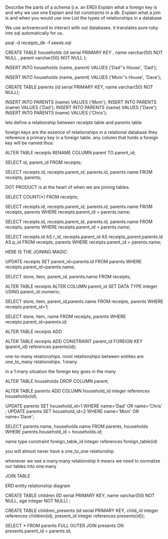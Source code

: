 
Describe the parts of a schema (i.e. an ERD)
Explain what a foreign key is and why we use one
Explain and list constraints in a db.
Explain what a join is and when you would use one
List the types of relationships in a database

We use activerecord to interact with out databases. it translates pure ruby into sql automatically for us. 

psql -d receipts_db -f seeds.sql

CREATE TABLE households (id serial PRIMARY KEY , name varchar(50) NOT NULL , parent varchar(50) NOT NULL );

INSERT INTO households (name, parent) VALUES ('Dad''s House', 'Dad');

INSERT INTO households (name, parent) VALUES ('Mom''s House', 'Dave');

CREATE TABLE parents (id serial PRIMARY KEY, name varchar(50) NOT NULL);

INSERT INTO PARENTS (name) VALUES ('Mom');
INSERT INTO PARENTS (name) VALUES ('Dad');
INSERT INTO PARENTS (name) VALUES ('Dave');
INSERT INTO PARENTS (name) VALUES ('Chris');

lets define a relationship between receipts table and parents table

foreign keys are the essence of relationships in a relational database
they reference a primary key in a foreign table. 
any column that holds a foreign key will be named thus:

ALTER TABLE receipts RENAME COLUMN parent TO parent_id;

SELECT id, parent_id FROM receipts;

SELECT receipts.id, receipts.parent_id, parents.id, parents.name FROM receipts, parents;

DOT PRODUCT is at the heart of when we are joining tables. 

SELECT COUNT(*) FROM receipts;

SELECT receipts.id, receipts.parent_id, parents.id, parents.name FROM receipts, parents WHERE receipts.parent_id = parents.name;

SELECT receipts.id, receipts.parent_id, parents.id, parents.name FROM receipts, parents WHERE receipts.parent_id = parents.name;

SELECT receipts.id AS r_id, receipts.parent_id AS receipts_parent,parents.id AS p_id FROM receipts, parents WHERE receipts.parent_id = parents.name;

HERE IS THE JOINING MAGIC:

UPDATE receipts SET parent_id=parents.id FROM parents WHERE receipts.parent_id=parents.name;

SELECT store, item, parent_id, parents.name FROM receipts;

ALTER TABLE receipts ALTER COLUMN parent_id SET DATA TYPE integer USING parent_id::numeric;

SELECT store, item, parent_id,parents.name FROM receipts, parents WHERE receipts.parent_id=1;

SELECT store, item, name FROM receipts, parents WHERE receipts.parent_id=parents.id;

ALTER TABLE receipts ADD 

ALTER TABLE receipts ADD CONSTRAINT parent_id FOREIGN KEY (parent_id) references parents(id);

one-to-many relationships. most relationships between entities are one_to_many relationships. 1:many

in a 1:many situation the foreign key goes in the many


ALTER TABLE households DROP COLUMN parent;

ALTER TABLE parents ADD COLUMN household_id integer references households(id);

UPDATE parents SET household_id=1 WHERE name='Dad' OR name='Chris' ;
UPDATE parents SET household_id=2 WHERE name='Mom' OR name='Dave';

SELECT parents.name, households.name FROM parents, households WHERE parents.household_id = households.id;

name                     type          constraint
foreign_table_id     integer     references foreign_table(id)

you will almost never have a one_to_one relationship

whenever we see a many:many relationship it means we need to normalize our tables into one:many

JOIN TABLE

ERD entity relationship diagram 

CREATE TABLE children (ID serial PRIMARY KEY, name varchar(50) NOT NULL, age integer NOT NULL) ; 

CREATE TABLE children_presents (id serial PRIMARY KEY, child_id integer references children(id), present_id integer references presents(id));

SELECT * FROM parents FULL OUTER JOIN presents ON presents.parent_id = parents.id;












